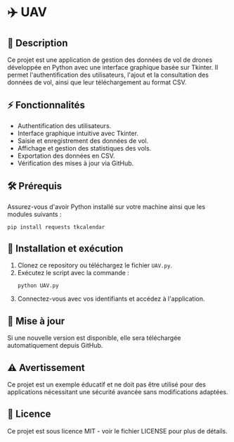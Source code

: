 # ✈️ UAV

## 📜 Description

Ce projet est une application de gestion des données de vol de drones développée en Python avec une interface graphique basée sur Tkinter. Il permet l'authentification des utilisateurs, l'ajout et la consultation des données de vol, ainsi que leur téléchargement au format CSV.

## ⚡ Fonctionnalités

- Authentification des utilisateurs.
- Interface graphique intuitive avec Tkinter.
- Saisie et enregistrement des données de vol.
- Affichage et gestion des statistiques des vols.
- Exportation des données en CSV.
- Vérification des mises à jour via GitHub.

## 🛠️ Prérequis

Assurez-vous d'avoir Python installé sur votre machine ainsi que les modules suivants :

```
pip install requests tkcalendar
```

## 🚀 Installation et exécution

1. Clonez ce repository ou téléchargez le fichier `UAV.py`.
2. Exécutez le script avec la commande :
   ```
   python UAV.py
   ```
3. Connectez-vous avec vos identifiants et accédez à l'application.

## 🔧 Mise à jour

Si une nouvelle version est disponible, elle sera téléchargée automatiquement depuis GitHub.

## ⚠️ Avertissement

Ce projet est un exemple éducatif et ne doit pas être utilisé pour des applications nécessitant une sécurité avancée sans modifications adaptées.

## 📜 Licence

Ce projet est sous licence MIT - voir le fichier LICENSE pour plus de détails.
